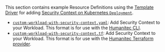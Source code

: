 This section contains example Resource Definitions using the [Template Driver](https://developer.humanitec.com/integration-and-extensions/drivers/generic-drivers/template/) for adding [Security Context on Kubernetes `Deployment`](https://kubernetes.io/docs/tasks/configure-pod-container/security-context/).

* [`custom-workload-with-security-context.yaml`](./custom-workload-with-security-context.yaml): Add Security Context to your Workload. This format is for use with the [Humanitec CLI](https://developer.humanitec.com/platform-orchestrator/cli/).
* [`custom-workload-with-security-context.tf`](./custom-workload-with-security-context.tf): Add Security Context to your Workload. This format is for use with the [Humanitec Terraform provider](https://registry.terraform.io/providers/humanitec/humanitec).
